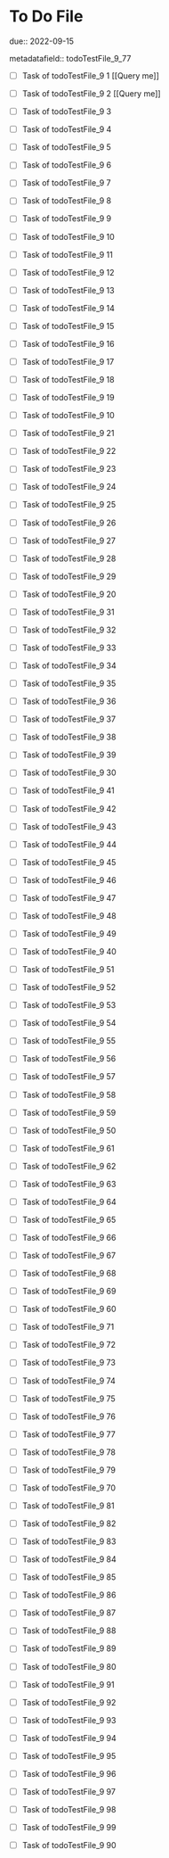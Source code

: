 # To Do File

due:: 2022-09-15

metadatafield:: todoTestFile_9_77

- [ ] Task of todoTestFile_9 1 [[Query me]]
- [ ] Task of todoTestFile_9 2 [[Query me]]
- [ ] Task of todoTestFile_9 3
- [ ] Task of todoTestFile_9 4
- [ ] Task of todoTestFile_9 5
- [ ] Task of todoTestFile_9 6
- [ ] Task of todoTestFile_9 7
- [ ] Task of todoTestFile_9 8
- [ ] Task of todoTestFile_9 9
- [ ] Task of todoTestFile_9 10

- [ ] Task of todoTestFile_9 11 
- [ ] Task of todoTestFile_9 12 
- [ ] Task of todoTestFile_9 13
- [ ] Task of todoTestFile_9 14
- [ ] Task of todoTestFile_9 15
- [ ] Task of todoTestFile_9 16
- [ ] Task of todoTestFile_9 17
- [ ] Task of todoTestFile_9 18
- [ ] Task of todoTestFile_9 19
- [ ] Task of todoTestFile_9 10

- [ ] Task of todoTestFile_9 21 
- [ ] Task of todoTestFile_9 22 
- [ ] Task of todoTestFile_9 23
- [ ] Task of todoTestFile_9 24
- [ ] Task of todoTestFile_9 25
- [ ] Task of todoTestFile_9 26
- [ ] Task of todoTestFile_9 27
- [ ] Task of todoTestFile_9 28
- [ ] Task of todoTestFile_9 29
- [ ] Task of todoTestFile_9 20

- [ ] Task of todoTestFile_9 31 
- [ ] Task of todoTestFile_9 32 
- [ ] Task of todoTestFile_9 33
- [ ] Task of todoTestFile_9 34
- [ ] Task of todoTestFile_9 35
- [ ] Task of todoTestFile_9 36
- [ ] Task of todoTestFile_9 37
- [ ] Task of todoTestFile_9 38
- [ ] Task of todoTestFile_9 39
- [ ] Task of todoTestFile_9 30

- [ ] Task of todoTestFile_9 41 
- [ ] Task of todoTestFile_9 42 
- [ ] Task of todoTestFile_9 43
- [ ] Task of todoTestFile_9 44
- [ ] Task of todoTestFile_9 45
- [ ] Task of todoTestFile_9 46
- [ ] Task of todoTestFile_9 47
- [ ] Task of todoTestFile_9 48
- [ ] Task of todoTestFile_9 49
- [ ] Task of todoTestFile_9 40

- [ ] Task of todoTestFile_9 51 
- [ ] Task of todoTestFile_9 52 
- [ ] Task of todoTestFile_9 53
- [ ] Task of todoTestFile_9 54
- [ ] Task of todoTestFile_9 55
- [ ] Task of todoTestFile_9 56
- [ ] Task of todoTestFile_9 57
- [ ] Task of todoTestFile_9 58
- [ ] Task of todoTestFile_9 59
- [ ] Task of todoTestFile_9 50

- [ ] Task of todoTestFile_9 61 
- [ ] Task of todoTestFile_9 62 
- [ ] Task of todoTestFile_9 63
- [ ] Task of todoTestFile_9 64
- [ ] Task of todoTestFile_9 65
- [ ] Task of todoTestFile_9 66
- [ ] Task of todoTestFile_9 67
- [ ] Task of todoTestFile_9 68
- [ ] Task of todoTestFile_9 69
- [ ] Task of todoTestFile_9 60

- [ ] Task of todoTestFile_9 71 
- [ ] Task of todoTestFile_9 72 
- [ ] Task of todoTestFile_9 73
- [ ] Task of todoTestFile_9 74
- [ ] Task of todoTestFile_9 75
- [ ] Task of todoTestFile_9 76
- [ ] Task of todoTestFile_9 77
- [ ] Task of todoTestFile_9 78
- [ ] Task of todoTestFile_9 79
- [ ] Task of todoTestFile_9 70


- [ ] Task of todoTestFile_9 81 
- [ ] Task of todoTestFile_9 82 
- [ ] Task of todoTestFile_9 83
- [ ] Task of todoTestFile_9 84
- [ ] Task of todoTestFile_9 85
- [ ] Task of todoTestFile_9 86
- [ ] Task of todoTestFile_9 87
- [ ] Task of todoTestFile_9 88
- [ ] Task of todoTestFile_9 89
- [ ] Task of todoTestFile_9 80


- [ ] Task of todoTestFile_9 91 
- [ ] Task of todoTestFile_9 92 
- [ ] Task of todoTestFile_9 93
- [ ] Task of todoTestFile_9 94
- [ ] Task of todoTestFile_9 95
- [ ] Task of todoTestFile_9 96
- [ ] Task of todoTestFile_9 97
- [ ] Task of todoTestFile_9 98
- [ ] Task of todoTestFile_9 99
- [ ] Task of todoTestFile_9 90
